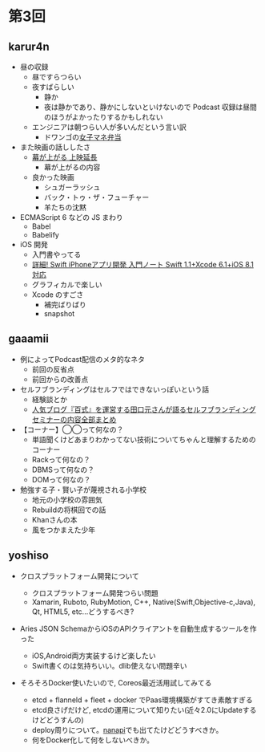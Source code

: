 # 第3回

## karur4n

- 昼の収録
  - 昼ですらつらい
  - 夜すばらしい
    - 静か
    - 夜は静かであり、静かにしないといけないので Podcast 収録は昼間のほうがよかったりするかもしれない
  - エンジニアは朝つらい人が多いんだという言い訳
    - ドワンゴの[女子マネ弁当](http://nlab.itmedia.co.jp/nl/articles/1308/28/news137.html)
- また映画の話ししたさ
  - [幕が上がる 上映延長](https://twitter.com/makuga_agaru/status/583882260564336641)
    - 幕が上がるの内容
  - 良かった映画
    - シュガーラッシュ
    - バック・トゥ・ザ・フューチャー
    - 羊たちの沈黙
- ECMAScript 6 などの JS まわり
  - Babel
  - Babelify
- iOS 開発
  - 入門書やってる
  - [詳細! Swift iPhoneアプリ開発 入門ノート Swift 1.1+Xcode 6.1+iOS 8.1対応](http://www.amazon.co.jp/Swift-iPhone%E3%82%A2%E3%83%97%E3%83%AA%E9%96%8B%E7%99%BA-%E5%85%A5%E9%96%80%E3%83%8E%E3%83%BC%E3%83%88-Xcode-8-1%E5%AF%BE%E5%BF%9C/dp/4800710707)
  - グラフィカルで楽しい
  - Xcode のすごさ
    - 補完ばりばり
    - snapshot

## gaaamii
- 例によってPodcast配信のメタ的なネタ
  - 前回の反省点
  - 前回からの改善点
- セルフブランディングはセルフではできないっぽいという話
  - 経験談とか
  - [人気ブログ『百式』を運営する田口元さんが語るセルフブランディングセミナーの内容全部まとめ](http://digimaga.net/2010/03/100shiki-seminar-report)
- 【コーナー】◯◯って何なの？
  - 単語聞くけどあまりわかってない技術についてちゃんと理解するためのコーナー
  - Rackって何なの？
  - DBMSって何なの？
  - DOMって何なの？
- 勉強する子・賢い子が蔑視される小学校
  - 地元の小学校の雰囲気
  - Rebuildの将棋回での話
  - Khanさんの本
  - 風をつかまえた少年

## yoshiso

- クロスプラットフォーム開発について
  - クロスプラットフォーム開発つらい問題
  - Xamarin, Ruboto, RubyMotion, C++, Native(Swift,Objective-c,Java), Qt, HTML5, etc...どうするべき?

- Aries JSON SchemaからiOSのAPIクライアントを自動生成するツールを作った
  - iOS,Android両方実装するけど楽したい
  - Swift書くのは気持ちいい。dlib使えない問題辛い

- そろそろDocker使いたいので, Coreos最近活用試してみてる
  - etcd + flanneld + fleet + docker でPaas環境構築がすてき素敵すぎる 
  - etcd良さげだけど, etcdの運用について知りたい(近々2.0にUpdateするけどどうすんの)
  - deploy周りについて。[nanapi](http://blog.nanapi.co.jp/tech/2015/04/10/nanapi_on_docker/)でも出てたけどどうすべきか。
  - 何をDocker化して何をしないべきか。

